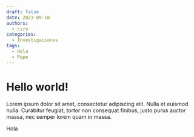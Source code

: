 ```yaml
---
draft: false
date: 2023-09-10 
authors:
  - ciro
categories:
  - Investigaciones
tags: 
  - Hola
  - Pepe
---
```


# Hello world!

Lorem ipsum dolor sit amet, consectetur adipiscing elit. Nulla et euismod
nulla. Curabitur feugiat, tortor non consequat finibus, justo purus auctor
massa, nec semper lorem quam in massa.

<!-- more -->


<p id="demo">Hola</p>
